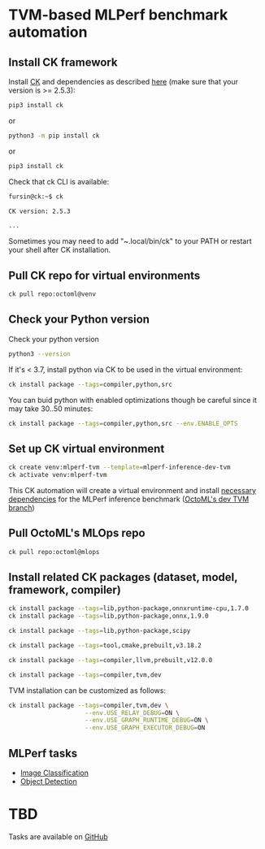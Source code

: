 # TVM-based MLPerf benchmark automation

## Install CK framework

Install [CK](https://github.com/ctuning/ck) and dependencies as described [here](https://ck.readthedocs.io/en/latest/src/installation.html)
(make sure that your version is >= 2.5.3):

```bash
pip3 install ck
```
or 
```bash
python3 -m pip install ck
```
or
```bash
pip3 install ck
```

Check that ck CLI is available:
```bash
fursin@ck:~$ ck

CK version: 2.5.3

...
```

Sometimes you may need to add "~.local/bin/ck" to your PATH or restart your shell
after CK installation.

## Pull CK repo for virtual environments

```bash
ck pull repo:octoml@venv
```

## Check your Python version 

Check your python version
```bash
python3 --version
```

If it's < 3.7, install python via CK to be used in the virtual environment:
```bash
ck install package --tags=compiler,python,src
```

You can buid python with enabled optimizations though be careful since it may take 30..50 minutes:
```bash
ck install package --tags=compiler,python,src --env.ENABLE_OPTS
```


## Set up CK virtual environment

```bash
ck create venv:mlperf-tvm --template=mlperf-inference-dev-tvm
ck activate venv:mlperf-tvm
```

This CK automation will create a virtual environment and install 
[necessary dependencies](https://github.com/octoml/venv/blob/main/venv.template/mlperf-inference-dev-tvm/script.sh)
 for the MLPerf inference benchmark 
([OctoML's dev TVM branch](https://github.com/octoml/mlcommons-inference))

## Pull OctoML's MLOps repo

```bash
ck pull repo:octoml@mlops
```

## Install related CK packages (dataset, model, framework, compiler)

```bash
ck install package --tags=lib,python-package,onnxruntime-cpu,1.7.0
ck install package --tags=lib,python-package,onnx,1.9.0

ck install package --tags=lib,python-package,scipy

ck install package --tags=tool,cmake,prebuilt,v3.18.2

ck install package --tags=compiler,llvm,prebuilt,v12.0.0

ck install package --tags=compiler,tvm,dev

```

TVM installation can be customized as follows:
```bash
ck install package --tags=compiler,tvm,dev \
                     --env.USE_RELAY_DEBUG=ON \
                     --env.USE_GRAPH_RUNTIME_DEBUG=ON \
                     --env.USE_GRAPH_EXECUTOR_DEBUG=ON
```






## MLPerf tasks

* [Image Classification](mlperf-image-classification.md)
* [Object Detection](mlperf-object-detection.md)





# TBD

Tasks are available on [GitHub]( https://github.com/octoml/mlcommons-inference/issues/1 )
